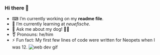 ### Hi there 👋

- ⌨ I’m currently working on my **readme file**.
- 🐠 I’m currently learning at *neuefische*.
- 💬 Ask me about my dog! 🐕‍🦺
- ⚧ Pronouns: he/him
- ⚡ Fun fact: My first few lines of code were written for Neopets when I was 12.
![web dev gif](https://media.giphy.com/media/Dk57URqjqjHjNGHeMV/giphy.gif)
